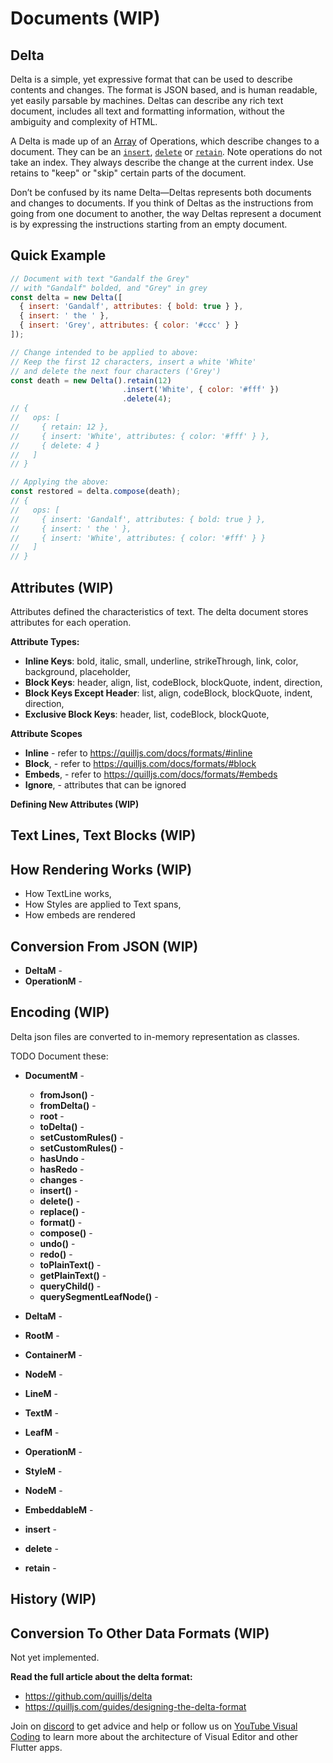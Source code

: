 # Documents (WIP)

## Delta
Delta is a simple, yet expressive format that can be used to describe contents and changes. The format is JSON based, and is human readable, yet easily parsable by machines. Deltas can describe any rich text document, includes all text and formatting information, without the ambiguity and complexity of HTML.

A Delta is made up of an [Array](https://developer.mozilla.org/en-US/docs/Web/JavaScript/Reference/Global_Objects/Array) of Operations, which describe changes to a document. They can be an [`insert`](#insert-operation), [`delete`](#delete-operation) or [`retain`](#retain-operation). Note operations do not take an index. They always describe the change at the current index. Use retains to "keep" or "skip" certain parts of the document.

Don’t be confused by its name Delta&mdash;Deltas represents both documents and changes to documents. If you think of Deltas as the instructions from going from one document to another, the way Deltas represent a document is by expressing the instructions starting from an empty document.

## Quick Example

```js
// Document with text "Gandalf the Grey"
// with "Gandalf" bolded, and "Grey" in grey
const delta = new Delta([
  { insert: 'Gandalf', attributes: { bold: true } },
  { insert: ' the ' },
  { insert: 'Grey', attributes: { color: '#ccc' } }
]);

// Change intended to be applied to above:
// Keep the first 12 characters, insert a white 'White'
// and delete the next four characters ('Grey')
const death = new Delta().retain(12)
                         .insert('White', { color: '#fff' })
                         .delete(4);
// {
//   ops: [
//     { retain: 12 },
//     { insert: 'White', attributes: { color: '#fff' } },
//     { delete: 4 }
//   ]
// }

// Applying the above:
const restored = delta.compose(death);
// {
//   ops: [
//     { insert: 'Gandalf', attributes: { bold: true } },
//     { insert: ' the ' },
//     { insert: 'White', attributes: { color: '#fff' } }
//   ]
// }
```

## Attributes (WIP)
Attributes defined the characteristics of text. The delta document stores attributes for each operation.

**Attribute Types:**

- **Inline Keys**: bold, italic, small, underline, strikeThrough, link, color, background, placeholder,
- **Block Keys**: header, align, list, codeBlock, blockQuote, indent, direction,
- **Block Keys Except Header**: list, align, codeBlock, blockQuote, indent, direction,
- **Exclusive Block Keys**: header, list, codeBlock, blockQuote, 

**Attribute Scopes**

- **Inline** - refer to https://quilljs.com/docs/formats/#inline
- **Block**, - refer to https://quilljs.com/docs/formats/#block
- **Embeds**, - refer to https://quilljs.com/docs/formats/#embeds
- **Ignore**, - attributes that can be ignored

**Defining New Attributes (WIP)**

## Text Lines, Text Blocks (WIP)

## How Rendering Works (WIP)

- How TextLine works,
- How Styles are applied to Text spans,
- How embeds are rendered

## Conversion From JSON (WIP)

- **DeltaM** -
- **OperationM** -

## Encoding (WIP)
Delta json files are converted to in-memory representation as classes.

TODO Document these:

- **DocumentM** - 
  - **fromJson()** - 
  - **fromDelta()** - 
  - **root** - 
  - **toDelta()** - 
  - **setCustomRules()** - 
  - **setCustomRules()** - 
  - **hasUndo** - 
  - **hasRedo** - 
  - **changes** - 
  - **insert()** - 
  - **delete()** - 
  - **replace()** - 
  - **format()** - 
  - **compose()** - 
  - **undo()** - 
  - **redo()** - 
  - **toPlainText()** - 
  - **getPlainText()** - 
  - **queryChild()** - 
  - **querySegmentLeafNode()** - 
- **DeltaM** - 
- **RootM** - 
- **ContainerM** - 
- **NodeM** - 
- **LineM** - 
- **TextM** - 
- **LeafM** - 
- **OperationM** - 
- **StyleM** - 
- **NodeM** - 
- **EmbeddableM** - 

- **insert** -
- **delete** -
- **retain** -

## History (WIP)

## Conversion To Other Data Formats (WIP)
Not yet implemented.

**Read the full article about the delta format:**
- https://github.com/quilljs/delta
- https://quilljs.com/guides/designing-the-delta-format

Join on [discord](https://discord.gg/XpGygmXde4) to get advice and help or follow us on [YouTube Visual Coding](https://www.youtube.com/channel/UC2-5lfNbbErIds0Iuai8yfA) to learn more about the architecture of Visual Editor and other Flutter apps.